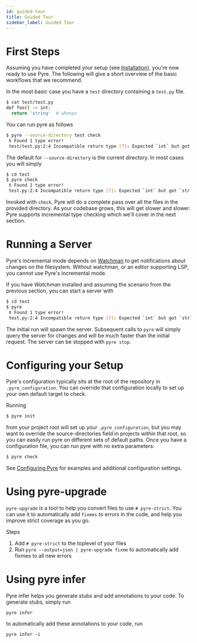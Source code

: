 ```yaml
---
id: guided-tour
title: Guided Tour
sidebar_label: Guided Tour
---
```


# First Steps
Assuming you have completed your setup (see [Installation](installation.md)), you're now ready to
use Pyre. The following will give a short overview of the basic workflows that we recommend.


In the most basic case you have a `test` directory containing a `test.py` file.
```bash
$ cat test/test.py
def foo() -> int:
  return 'string'  # whoops
```

You can run pyre as follows
```bash
$ pyre --source-directory test check
 ƛ Found 1 type error!
 test/test.py:2:4 Incompatible return type [7]: Expected `int` but got `str`.
```

The default for `--source-directory` is the current directory. In most cases you will simply
```bash
$ cd test
$ pyre check
 ƛ Found 1 type error!
 test.py:2:4 Incompatible return type [7]: Expected `int` but got `str`.
```

Invoked with `check`, Pyre will do a complete pass over all the files in the provided directory.
As your codebase grows, this will get slower and slower. Pyre supports incremental type checking
which we'll cover in the next section.


# Running a Server
Pyre's incremental mode depends on [Watchman](https://facebook.github.io/watchman/docs/install.html)
to get notifications about changes on the filesystem. Without watchman, or an editor supporting LSP,
you cannot use Pyre's incremental mode.

If you have *Watchman* installed and assuming the scenario from the previous section, you can start
a server with
```bash
$ cd test
$ pyre
 ƛ Found 1 type error!
 test.py:2:4 Incompatible return type [7]: Expected `int` but got `str`.
```

The initial run will spawn the server. Subsequent calls to `pyre` will simply query the server for
changes and will be much faster than the initial request. The server can be stopped with
`pyre stop`.


# Configuring your Setup
Pyre's configuration typically sits at the root of the repository in `.pyre_configuration`.
You can override that configuration locally to set up your own default target to check.

Running
```bash
$ pyre init
```
from your project root will set up your `.pyre_configuration`, but you may want to override
the source-directories field in projects within that root, so you can easily run pyre on
different sets of default paths. Once you have a configuration file, you can run pyre with
no extra parameters:
```bash
$ pyre check
```

See [Configuring Pyre](configuration.md) for examples and
additional configuration settings.


# Using pyre-upgrade

`pyre-upgrade` is a tool to help you convert files to use `# pyre-strict`. You can use it
to automatically add `fixmes` to errors in the code, and help you improve strict coverage as you go.

Steps
1. Add `# pyre-strict` to the toplevel of your files
2. Run `pyre --output=json | pyre-upgrade fixme` to automatically add fixmes to all new errors


# Using pyre infer
Pyre infer helps you generate stubs and add annotations to your code. To generate stubs, simply run

`pyre infer`

to automatically add these annotations to your code, run

`pyre infer -i`
